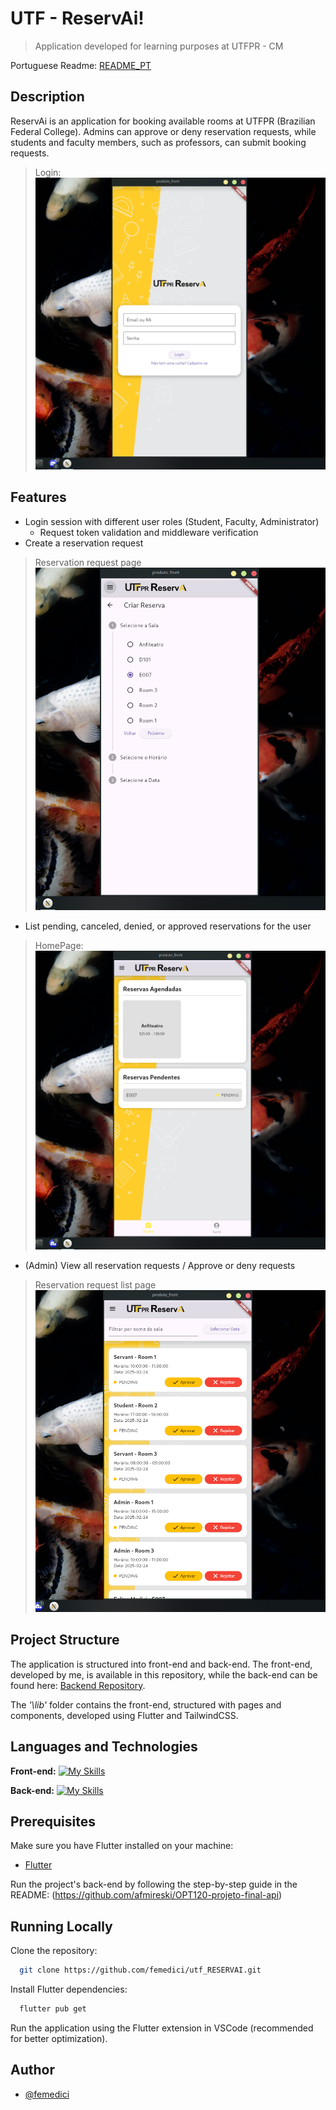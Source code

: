 # UTF - ReservAi!
> Application developed for learning purposes at UTFPR - CM

Portuguese Readme:
[README_PT](README_PT.md)

## Description
ReservAi is an application for booking available rooms at UTFPR (Brazilian Federal College). Admins can approve or deny reservation requests, while students and faculty members, such as professors, can submit booking requests.

> Login:
![Databrick project with Snowflake](images/login.png)

## Features

- Login session with different user roles (Student, Faculty, Administrator)
  - Request token validation and middleware verification
- Create a reservation request
> Reservation request page
![Databrick project with Snowflake](images/booking.png)

- List pending, canceled, denied, or approved reservations for the user
> HomePage:
![Databrick project with Snowflake](images/home.png)

- (Admin) View all reservation requests / Approve or deny requests
> Reservation request list page
![Databrick project with Snowflake](images/adm.png)

## Project Structure
The application is structured into front-end and back-end. The front-end, developed by me, is available in this repository, while the back-end can be found here: [Backend Repository](https://github.com/afmireski/OPT120-projeto-final-api).

The *'\lib'* folder contains the front-end, structured with pages and components, developed using Flutter and TailwindCSS.

## Languages and Technologies
**Front-end:**
[![My Skills](https://skillicons.dev/icons?i=flutter,js,tailwind)](https://skillicons.dev)

**Back-end:**
[![My Skills](https://skillicons.dev/icons?i=nodejs,docker)](https://skillicons.dev)

## Prerequisites
Make sure you have Flutter installed on your machine:
- [Flutter](https://docs.flutter.dev/get-started/install)

Run the project's back-end by following the step-by-step guide in the README: (https://github.com/afmireski/OPT120-projeto-final-api)

## Running Locally
Clone the repository:

```bash
  git clone https://github.com/femedici/utf_RESERVAI.git
```

Install Flutter dependencies:

```bash
  flutter pub get
```

Run the application using the Flutter extension in VSCode (recommended for better optimization).

## Author

- [@femedici](https://github.com/femedici)

